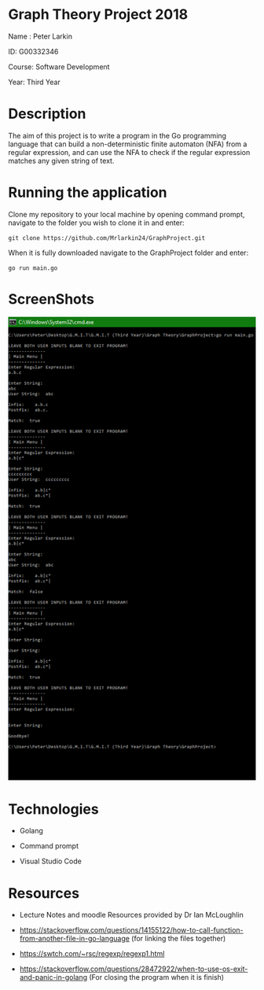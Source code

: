 # Graph Theory Project 2018
Name : Peter Larkin

ID: G00332346

Course: Software Development 

Year: Third Year

# Description
The aim of this project is to write a program in the Go programming language that can build a non-deterministic finite automaton (NFA) from a regular expression, and can use the NFA to check if the regular expression matches any given string of text.

# Running the application

Clone my repository to your local machine by opening command prompt, navigate to the folder you wish to clone it in and enter:

	git clone https://github.com/Mrlarkin24/GraphProject.git
	
When it is fully downloaded navigate to the GraphProject folder and enter:

	go run main.go

# ScreenShots

![alt text](https://raw.githubusercontent.com/Mrlarkin24/GraphProject/master/Capture.PNG)

# Technologies

* Golang

* Command prompt

* Visual Studio Code

# Resources

* Lecture Notes and moodle Resources provided by Dr Ian McLoughlin

* https://stackoverflow.com/questions/14155122/how-to-call-function-from-another-file-in-go-language (for linking the files together)

* https://swtch.com/~rsc/regexp/regexp1.html

* https://stackoverflow.com/questions/28472922/when-to-use-os-exit-and-panic-in-golang (For closing the program when it is finish)
